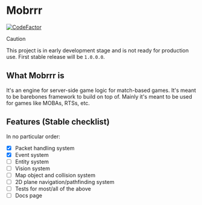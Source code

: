 # Mobrrr

[![CodeFactor](https://www.codefactor.io/repository/github/youhavetrouble/mobrrr/badge)](https://www.codefactor.io/repository/github/youhavetrouble/mobrrr)

> [!CAUTION]
> This project is in early development stage and is not ready for production use. First stable release will be `1.0.0.0`.

## What Mobrrr is

It's an engine for server-side game logic for match-based games. It's meant to be barebones framework to build on top of.
Mainly it's meant to be used for games like MOBAs, RTSs, etc.

## Features (Stable checklist)
In no particular order:

- [x] Packet handling system
- [x] Event system
- [ ] Entity system
- [ ] Vision system
- [ ] Map object and collision system
- [ ] 2D plane navigation/pathfinding system
- [ ] Tests for most/all of the above
- [ ] Docs page
